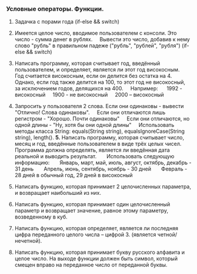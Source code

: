 ### Условные операторы. Функции.

1. Задачка с порами года (if-else && switch)

2. Имеется целое число, вводимое пользователем с консоли. Это число - сумма денег в рублях.
    Вывести это число, добавив к нему слово "рубль" в правильном падеже ("рубль", "рублей", "рубля")  (if-else && switch)

3. Написать программу, которая считывает год, введённый пользователем, и определяет, является ли этот год високосным.
    Год считается високосным, если он делится без остатка на 4.
    Однако, если год также делится на 100, то этот год не високосный, за исключением годов, делящихся на 400.
    Например: 
    1992 - високосный
    1900 - не високосный
    2000 – високосный

4. Запросить у пользователя 2 слова. Если они одинаковы - вывести "Отлично! Слова одинаковы".
    Если они отличаются лишь регистром - "Хорошо. Почти одинаковы"
    Если они отличаются, но одной длины - "Ну, хотя бы они одной длины"
    Использовать методы класса String: equals(String string), equalsIgnoreCase(String string), length().
**5.** Написать программу, которая считывает число, месяц и год, введённые пользователем в виде трёх целых чисел.
      Программа должна определять, является ли введённая дата реальной и выводить результат.
      Использовать следующую информацию:
      Январь, март, май, июль, август, октябрь, декабрь - 31 день
      Апрель, июнь, сентябрь, ноябрь - 30 дней
      Февраль - 28 дней в обычный год, 29 дней в високосный

6. Написать функцию, которая принимает 2 целочисленных параметра, и возвращает наибольший из них.

7. Написать функцию, которая принимает один целочисленный параметр и возвращает значение, равное этому параметру, возведенному в куб.

8. Написать функцию, которая определяет, является ли последняя цифра переданного целого числа – цифрой 3. (является четной/нечетной).

9. Написать функцию, которая принимает букву русского алфавита и целое число. На выходе функции должен быть символ, 
    который смещен вправо на переданное число от переданной буквы.
    


